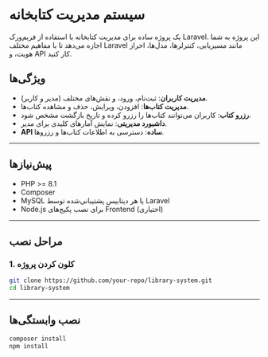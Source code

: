 # سیستم مدیریت کتابخانه

یک پروژه ساده برای مدیریت کتابخانه با استفاده از فریم‌ورک Laravel. این پروژه به شما اجازه می‌دهد تا با مفاهیم مختلف Laravel مانند مسیریابی، کنترلرها، مدل‌ها، احراز هویت، و API کار کنید.

## ویژگی‌ها
- **مدیریت کاربران**: ثبت‌نام، ورود، و نقش‌های مختلف (مدیر و کاربر).
- **مدیریت کتاب‌ها**: افزودن، ویرایش، حذف و مشاهده کتاب‌ها.
- **رزرو کتاب**: کاربران می‌توانند کتاب‌ها را رزرو کرده و تاریخ بازگشت مشخص شود.
- **داشبورد مدیریتی**: نمایش آمارهای کلیدی برای مدیر.
- **API ساده**: دسترسی به اطلاعات کتاب‌ها و رزروها.

---

## پیش‌نیازها
- PHP >= 8.1
- Composer
- MySQL یا هر دیتابیس پشتیبانی‌شده توسط Laravel
- Node.js برای نصب پکیج‌های Frontend (اختیاری)

---

## مراحل نصب

### 1. کلون کردن پروژه
```bash
git clone https://github.com/your-repo/library-system.git
cd library-system
```

---
## نصب وابستگی‌ها
```bash
composer install
npm install
```
